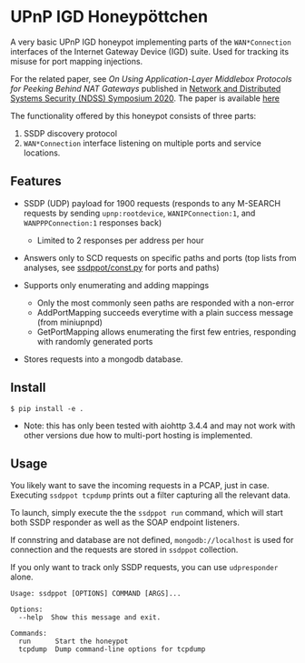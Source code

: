 # UPnP IGD Honeypöttchen

A very basic UPnP IGD honeypot implementing parts of the `WAN*Connection` interfaces of the Internet Gateway Device (IGD) suite. Used for tracking its misuse for port mapping injections.

For the related paper, see *On Using Application-Layer Middlebox Protocols for Peeking Behind NAT Gateways* published in [Network and Distributed Systems Security (NDSS) Symposium 2020](https://www.ndss-symposium.org/ndss2020/).
The paper is available [here](https://www.syssec.ruhr-uni-bochum.de/research/publications/middlebox-protocols/)

The functionality offered by this honeypot consists of three parts:
1. SSDP discovery protocol
2. `WAN*Connection` interface listening on multiple ports and service locations.

## Features

* SSDP (UDP) payload for 1900 requests (responds to any M-SEARCH requests by sending `upnp:rootdevice`, `WANIPConnection:1`, and `WANPPPConnection:1` responses back)
  * Limited to 2 responses per address per hour

* Answers only to SCD requests on specific paths and ports (top lists from analyses, see [ssdppot/const.py](ssdppot/const.py) for ports and paths)

* Supports only enumerating and adding mappings
  * Only the most commonly seen paths are responded with a non-error
  * AddPortMapping succeeds everytime with a plain success message (from miniupnpd)
  * GetPortMapping allows enumerating the first few entries, responding with randomly generated ports

* Stores requests into a mongodb database.

## Install

```
$ pip install -e .
```

* Note: this has only been tested with aiohttp 3.4.4 and may not work with other versions due how to multi-port hosting is implemented.

## Usage

You likely want to save the incoming requests in a PCAP, just in case. Executing `ssdppot tcpdump` prints out a filter capturing all the relevant data.

To launch, simply execute the the `ssdppot run` command, which will start both SSDP responder as well as the SOAP endpoint listeners.

If connstring and database are not defined, `mongodb://localhost` is used for connection and the requests are stored in `ssdppot` collection.

If you only want to track only SSDP requests, you can use `udpresponder` alone.

```
Usage: ssdppot [OPTIONS] COMMAND [ARGS]...

Options:
  --help  Show this message and exit.

Commands:
  run      Start the honeypot
  tcpdump  Dump command-line options for tcpdump
```
